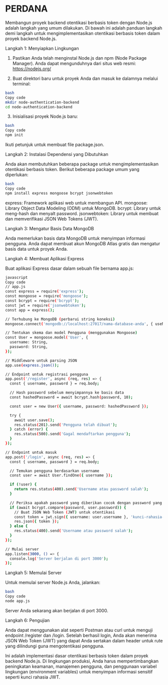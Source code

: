# PERDANA
Membangun proyek backend otentikasi berbasis token dengan Node.js adalah langkah yang umum dilakukan. Di bawah ini adalah panduan langkah demi langkah untuk mengimplementasikan otentikasi berbasis token dalam proyek backend Node.js.

Langkah 1: Menyiapkan Lingkungan

1. Pastikan Anda telah menginstal Node.js dan npm (Node Package Manager). Anda dapat mengunduhnya dari situs web resmi: https://nodejs.org/

2. Buat direktori baru untuk proyek Anda dan masuk ke dalamnya melalui terminal:
```sh
bash
Copy code
mkdir node-authentication-backend
cd node-authentication-backend
```
3. Inisialisasi proyek Node.js baru:
```sh
bash
Copy code
npm init
```
Ikuti petunjuk untuk membuat file package.json.

Langkah 2: Instalasi Dependensi yang Dibutuhkan

Anda akan membutuhkan beberapa package untuk mengimplementasikan otentikasi berbasis token. Berikut beberapa package umum yang diperlukan:
```sh
bash
Copy code
npm install express mongoose bcrypt jsonwebtoken
```
express: Framework aplikasi web untuk membangun API.
mongoose: Library Object Data Modeling (ODM) untuk MongoDB.
bcrypt: Library untuk meng-hash dan menyalt password.
jsonwebtoken: Library untuk membuat dan memverifikasi JSON Web Tokens (JWT).

Langkah 3: Mengatur Basis Data MongoDB

Anda memerlukan basis data MongoDB untuk menyimpan informasi pengguna. Anda dapat membuat akun MongoDB Atlas gratis dan mengatur basis data untuk proyek Anda.

Langkah 4: Membuat Aplikasi Express

Buat aplikasi Express dasar dalam sebuah file bernama app.js:
```sh
javascript
Copy code
// app.js
const express = require('express');
const mongoose = require('mongoose');
const bcrypt = require('bcrypt');
const jwt = require('jsonwebtoken');
const app = express();

// Terhubung ke MongoDB (perbarui string koneksi)
mongoose.connect('mongodb://localhost:27017/nama-database-anda', { useNewUrlParser: true, useUnifiedTopology: true });

// Tentukan skema dan model Pengguna (menggunakan Mongoose)
const User = mongoose.model('User', {
  username: String,
  password: String,
});

// Middleware untuk parsing JSON
app.use(express.json());

// Endpoint untuk registrasi pengguna
app.post('/register', async (req, res) => {
  const { username, password } = req.body;

  // Hash password sebelum menyimpannya ke basis data
  const hashedPassword = await bcrypt.hash(password, 10);

  const user = new User({ username, password: hashedPassword });

  try {
    await user.save();
    res.status(201).send('Pengguna telah dibuat');
  } catch (error) {
    res.status(500).send('Gagal mendaftarkan pengguna');
  }
});

// Endpoint untuk masuk
app.post('/login', async (req, res) => {
  const { username, password } = req.body;

  // Temukan pengguna berdasarkan username
  const user = await User.findOne({ username });

  if (!user) {
    return res.status(400).send('Username atau password salah');
  }

  // Periksa apakah password yang diberikan cocok dengan password yang di-hash dalam basis data
  if (await bcrypt.compare(password, user.password)) {
    // Buat JSON Web Token (JWT) untuk otentikasi
    const token = jwt.sign({ username: user.username }, 'kunci-rahasia-anda');
    res.json({ token });
  } else {
    res.status(400).send('Username atau password salah');
  }
});

// Mulai server
app.listen(3000, () => {
  console.log('Server berjalan di port 3000');
});
```
Langkah 5: Memulai Server

Untuk memulai server Node.js Anda, jalankan:
```sh
bash
Copy code
node app.js
```
Server Anda sekarang akan berjalan di port 3000.

Langkah 6: Pengujian

Anda dapat menggunakan alat seperti Postman atau curl untuk menguji endpoint /register dan /login. Setelah berhasil login, Anda akan menerima JSON Web Token (JWT) yang dapat Anda sertakan dalam header untuk rute yang dilindungi guna mengotentikasi pengguna.

Ini adalah implementasi dasar otentikasi berbasis token dalam proyek backend Node.js. Di lingkungan produksi, Anda harus mempertimbangkan peningkatan keamanan, manajemen pengguna, dan penggunaan variabel lingkungan (environment variables) untuk menyimpan informasi sensitif seperti kunci rahasia JWT.
